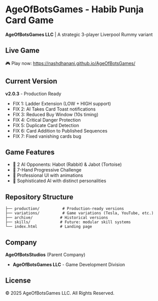 ﻿# AgeOfBotsGames - Habib Punja Card Game

**AgeOfBotsGames LLC** | A strategic 3-player Liverpool Rummy variant

## Live Game
🎮 Play now: https://nashdhanani.github.io/AgeOfBotsGames/

## Current Version
**v2.0.3** - Production Ready
- FIX 1: Ladder Extension (LOW + HIGH support)
- FIX 2: AI Takes Card Toast notifications
- FIX 3: Reduced Buy Window (10s timing)
- FIX 4: Critical Danger Protection
- FIX 5: Duplicate Card Detection
- FIX 6: Card Addition to Published Sequences
- FIX 7: Fixed vanishing cards bug

## Game Features
- 🤖 2 AI Opponents: Habot (Rabbit) & Jabot (Tortoise)
- 🎯 7-Hand Progressive Challenge
- 💎 Professional UI with animations
- 🧠 Sophisticated AI with distinct personalities

## Repository Structure
```
├── production/          # Production-ready versions
├── variations/          # Game variations (Tesla, YouTube, etc.)
├── archive/            # Historical versions
├── skills/             # Future: modular skill systems
└── index.html          # Landing page
```

## Company
**AgeOfBotsStudios** (Parent Company)
- **AgeOfBotsGames LLC** - Game Development Division

## License
© 2025 AgeOfBotsGames LLC. All Rights Reserved.
